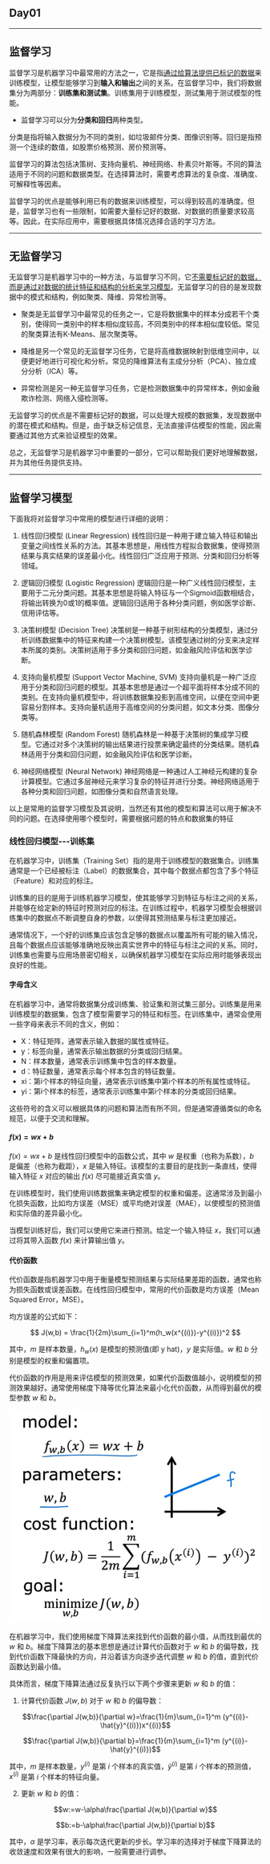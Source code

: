## Day01



---



## 监督学习

监督学习是机器学习中最常用的方法之一，它是指<u>通过给算法提供已标记的数据</u>来训练模型，让模型能够学习到**输入和输出**之间的关系。在监督学习中，我们将数据集分为两部分：**训练集和测试集**。训练集用于训练模型，测试集用于测试模型的性能。

* 监督学习可以分为**分类和回归**两种类型。

分类是指将输入数据分为不同的类别，如垃圾邮件分类、图像识别等。回归是指预测一个连续的数值，如股票价格预测、房价预测等。



监督学习的算法包括决策树、支持向量机、神经网络、朴素贝叶斯等。不同的算法适用于不同的问题和数据类型。在选择算法时，需要考虑算法的复杂度、准确度、可解释性等因素。

监督学习的优点是能够利用已有的数据来训练模型，可以得到较高的准确度。但是，监督学习也有一些限制，如需要大量标记好的数据、对数据的质量要求较高等。因此，在实际应用中，需要根据具体情况选择合适的学习方法。

---

## 无监督学习

无监督学习是机器学习中的一种方法，与监督学习不同，它<u>不需要标记好的数据，而是通过对数据的统计特征和结构的分析来学习模型</u>。无监督学习的目的是发现数据中的模式和结构，例如聚类、降维、异常检测等。

* 聚类是无监督学习中最常见的任务之一，它是将数据集中的样本分成若干个类别，使得同一类别中的样本相似度较高，不同类别中的样本相似度较低。常见的聚类算法有K-Means、层次聚类等。

* 降维是另一个常见的无监督学习任务，它是将高维数据映射到低维空间中，以便更好地进行可视化和分析。常见的降维算法有主成分分析（PCA）、独立成分分析（ICA）等。

* 异常检测是另一种无监督学习任务，它是检测数据集中的异常样本，例如金融欺诈检测、网络入侵检测等。

无监督学习的优点是不需要标记好的数据，可以处理大规模的数据集，发现数据中的潜在模式和结构。但是，由于缺乏标记信息，无法直接评估模型的性能，因此需要通过其他方式来验证模型的效果。

总之，无监督学习是机器学习中重要的一部分，它可以帮助我们更好地理解数据，并为其他任务提供支持。

---

## 监督学习模型

下面我将对监督学习中常用的模型进行详细的说明：

1. 线性回归模型 (Linear Regression)
线性回归是一种用于建立输入特征和输出变量之间线性关系的方法。其基本思想是，用线性方程拟合数据集，使得预测结果与真实结果的误差最小化。线性回归广泛应用于预测、分类和回归分析等领域。

2. 逻辑回归模型 (Logistic Regression)
逻辑回归是一种广义线性回归模型，主要用于二元分类问题。其基本思想是将输入特征与一个Sigmoid函数相结合，将输出转换为0或1的概率值。逻辑回归适用于各种分类问题，例如医学诊断、信用评估等。

3. 决策树模型 (Decision Tree)
决策树是一种基于树形结构的分类模型，通过分析训练数据集中的特征来构建一个决策树模型。该模型通过树的分支来决定样本所属的类别。决策树适用于多分类和回归问题，如金融风险评估和医学诊断。

4. 支持向量机模型 (Support Vector Machine, SVM)
支持向量机是一种广泛应用于分类和回归问题的模型。其基本思想是通过一个超平面将样本分成不同的类别。在支持向量机模型中，将训练数据集投影到高维空间，以便在空间中更容易分割样本。支持向量机适用于高维空间的分类问题，如文本分类、图像分类等。

5. 随机森林模型 (Random Forest)
随机森林是一种基于决策树的集成学习模型。它通过对多个决策树的输出结果进行投票来确定最终的分类结果。随机森林适用于分类和回归问题，如金融风险评估和医学诊断。

6. 神经网络模型 (Neural Network)
神经网络是一种通过人工神经元构建的复杂计算模型。它通过多层神经元来学习复杂的特征并进行分类。神经网络适用于各种分类和回归问题，如图像分类和自然语言处理。

以上是常用的监督学习模型及其说明，当然还有其他的模型和算法可以用于解决不同的问题。在选择使用哪个模型时，需要根据问题的特点和数据集的特征

### 线性回归模型---训练集

在机器学习中，训练集（Training Set）指的是用于训练模型的数据集合。训练集通常是一个已经被标注（Label）的数据集合，其中每个数据点都包含了多个特征（Feature）和对应的标注。

训练集的目的是用于训练机器学习模型，使其能够学习到特征与标注之间的关系，并能够在给定新的特征时预测对应的标注。在训练过程中，机器学习模型会根据训练集中的数据点不断调整自身的参数，以使得其预测结果与标注更加接近。

通常情况下，一个好的训练集应该包含足够的数据点以覆盖所有可能的输入情况，且每个数据点应该能够准确地反映出真实世界中的特征与标注之间的关系。同时，训练集也需要与应用场景密切相关，以确保机器学习模型在实际应用时能够表现出良好的性能。

#### 字母含义

在机器学习中，通常将数据集分成训练集、验证集和测试集三部分。训练集是用来训练模型的数据集，包含了模型需要学习的特征和标签。在训练集中，通常会使用一些字母来表示不同的含义，例如：

- X：特征矩阵，通常表示输入数据的属性或特征。
- y：标签向量，通常表示输出数据的分类或回归结果。
- N：样本数量，通常表示训练集中包含的样本数量。
- d：特征数量，通常表示每个样本包含的特征数量。
- xi：第i个样本的特征向量，通常表示训练集中第i个样本的所有属性或特征。
- yi：第i个样本的标签，通常表示训练集中第i个样本的分类或回归结果。

这些符号的含义可以根据具体的问题和算法而有所不同，但是通常遵循类似的命名规范，以便于交流和理解。



#### $f(x) = wx + b$ 

$f(x) = wx + b$ 是线性回归模型中的函数公式，其中 $w$ 是权重（也称为系数），$b$ 是偏差（也称为截距），$x$ 是输入特征。该模型的主要目的是找到一条直线，使得输入特征 $x$ 对应的输出 $f(x)$ 尽可能接近真实值 $y$。

在训练模型时，我们使用训练数据集来确定模型的权重和偏差。这通常涉及到最小化损失函数，比如均方误差（MSE）或平均绝对误差（MAE），以使模型的预测值和实际值的差异最小化。

当模型训练好后，我们可以使用它来进行预测。给定一个输入特征 $x$，我们可以通过将其带入函数 $f(x)$ 来计算输出值 $y$。



#### 代价函数

代价函数是指机器学习中用于衡量模型预测结果与实际结果差距的函数，通常也称为损失函数或误差函数。在线性回归模型中，常用的代价函数是均方误差（Mean Squared Error，MSE）。

均方误差的公式如下：

$$ J(w,b) = \frac{1}{2m}\sum_{i=1}^m(h_w(x^{(i)})-y^{(i)})^2 $$

其中，$m$ 是样本数量，$h_w(x)$ 是模型的预测值(即 y hat)，$y$ 是实际值。$w$ 和 $b$ 分别是模型的权重和偏置项。

代价函数的作用是用来评估模型的预测效果，如果代价函数值越小，说明模型的预测效果越好。通常使用梯度下降等优化算法来最小化代价函数，从而得到最优的模型参数 $w$ 和 $b$。

<img src="../images/uTools_1682150765128.png"/>

在机器学习中，我们使用梯度下降算法来找到代价函数的最小值，从而找到最优的 $w$ 和 $b$。梯度下降算法的基本思想是通过计算代价函数对于 $w$ 和 $b$ 的偏导数，找到代价函数下降最快的方向，并沿着该方向逐步迭代调整 $w$ 和 $b$ 的值，直到代价函数达到最小值。

具体而言，梯度下降算法通过反复执行以下两个步骤来更新 $w$ 和 $b$ 的值：

1. 计算代价函数 $J(w,b)$ 对于 $w$ 和 $b$ 的偏导数：

$$\frac{\partial J(w,b)}{\partial w}=\frac{1}{m}\sum_{i=1}^m (y^{(i)}-\hat{y}^{(i)})x^{(i)}$$

$$\frac{\partial J(w,b)}{\partial b}=\frac{1}{m}\sum_{i=1}^m (y^{(i)}-\hat{y}^{(i)})$$

其中，$m$ 是样本数量，$y^{(i)}$ 是第 $i$ 个样本的真实值，$\hat{y}^{(i)}$ 是第 $i$ 个样本的预测值，$x^{(i)}$ 是第 $i$ 个样本的特征向量。

2. 更新 $w$ 和 $b$ 的值：

$$w:=w-\alpha\frac{\partial J(w,b)}{\partial w}$$

$$b:=b-\alpha\frac{\partial J(w,b)}{\partial b}$$

其中，$\alpha$ 是学习率，表示每次迭代更新的步长。学习率的选择对于梯度下降算法的收敛速度和效果有很大的影响，一般需要进行调参。
